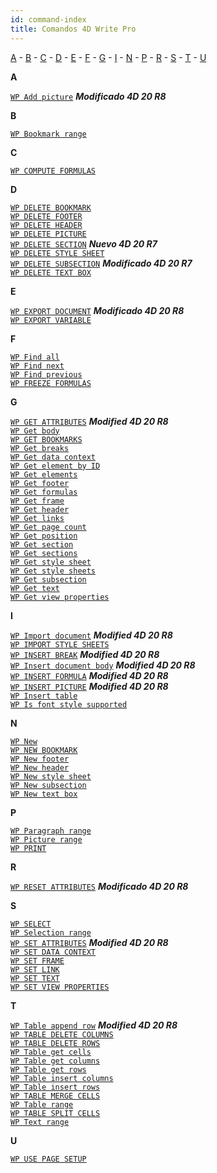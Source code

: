 ```yaml
---
id: command-index
title: Comandos 4D Write Pro
---
```


[A](#A) - [B](#B) - [C](#C) - [D](#D) - [E](#E) - [F](#F) - [G](#G) - [I](#I) - [N](#N) - [P](#P) - [R](#R) - [S](#S) - [T](#T) - [U](#U)

<a id="A"><b>A</b></a>

[`WP Add picture`](wp-add-picture.md) ***Modificado 4D 20 R8***

<a id="B"><b>B</b></a>

[`WP Bookmark range`](../commands-legacy/wp-bookmark-range.md)

<a id="C"><b>C</b></a>

[`WP COMPUTE FORMULAS`](../commands-legacy/wp-compute-formulas.md)

<a id="D"><b>D</b></a>

[`WP DELETE BOOKMARK`](../commands-legacy/wp-delete-bookmark.md)<br/>
[`WP DELETE FOOTER`](../commands-legacy/wp-delete-footer.md)<br/>
[`WP DELETE HEADER`](../commands-legacy/wp-delete-header.md)<br/>
[`WP DELETE PICTURE`](../commands-legacy/wp-delete-picture.md)<br/>
[`WP DELETE SECTION`](wp-delete-section.md) ***Nuevo 4D 20 R7***<br/>
[`WP DELETE STYLE SHEET`](../commands-legacy/wp-delete-style-sheet.md)<br/>
[`WP DELETE SUBSECTION`](wp-delete-subsection.md) ***Modificado 4D 20 R7***<br/>
[`WP DELETE TEXT BOX`](../commands-legacy/wp-delete-text-box.md)

<a id="E"><b>E</b></a>

[`WP EXPORT DOCUMENT`](wp-export-document.md) ***Modificado 4D 20 R8***<br/>
[`WP EXPORT VARIABLE`](../commands-legacy/wp-export-variable.md)

<a id="F"><b>F</b></a>

[`WP Find all`](../commands-legacy/wp-find-all.md)<br/>
[`WP Find next`](../commands-legacy/wp-find-next.md)<br/>
[`WP Find previous`](../commands-legacy/wp-find-previous.md)<br/>
[`WP FREEZE FORMULAS`](../commands-legacy/wp-freeze-formulas.md)

<a id="G"><b>G</b></a>

[`WP GET ATTRIBUTES`](wp-get-attributes.md) ***Modified 4D 20 R8***<br/>
[`WP Get body`](../commands-legacy/wp-get-body.md)<br/>
[`WP GET BOOKMARKS`](../commands-legacy/wp-get-bookmarks.md)<br/>
[`WP Get breaks`](../commands-legacy/wp-get-breaks.md)<br/>
[`WP Get data context`](../commands-legacy/wp-get-data-context.md)<br/>
[`WP Get element by ID`](../commands-legacy/wp-get-element-by-id.md)<br/>
[`WP Get elements`](../commands-legacy/wp-get-elements.md)<br/>
[`WP Get footer`](../commands-legacy/wp-get-footer.md)<br/>
[`WP Get formulas`](../commands-legacy/wp-get-formulas.md)<br/>
[`WP Get frame`](../commands-legacy/wp-get-frame.md)<br/>
[`WP Get header`](../commands-legacy/wp-get-header.md)<br/>
[`WP Get links`](../commands-legacy/wp-get-links.md)<br/>
[`WP Get page count`](../commands-legacy/wp-get-page-count.md)<br/>
[`WP Get position`](../commands-legacy/wp-get-position.md)<br/>
[`WP Get section`](../commands-legacy/wp-get-section.md)<br/>
[`WP Get sections`](../commands-legacy/wp-get-sections.md)<br/>
[`WP Get style sheet`](../commands-legacy/wp-get-style-sheet.md)<br/>
[`WP Get style sheets`](../commands-legacy/wp-get-style-sheets.md)<br/>
[`WP Get subsection`](../commands-legacy/wp-get-subsection.md)<br/>
[`WP Get text`](../commands-legacy/wp-get-text.md)<br/>
[`WP Get view properties`](../commands-legacy/wp-get-view-properties.md)

<a id="I"><b>I</b></a>

[`WP Import document`](wp-import-document.md) ***Modified 4D 20 R8***<br/>
[`WP IMPORT STYLE SHEETS`](../commands-legacy/wp-import-style-sheets.md)<br/>
[`WP INSERT BREAK`](wp-insert-break.md) ***Modified 4D 20 R8***<br/>
[`WP Insert document body`](wp-insert-document-body.md) ***Modified 4D 20 R8***<br/>
[`WP INSERT FORMULA`](wp-insert-formula.md) ***Modified 4D 20 R8***<br/>
[`WP INSERT PICTURE`](wp-insert-picture.md) ***Modified 4D 20 R8***<br/>
[`WP Insert table`](../commands-legacy/wp-insert-table.md)<br/>
[`WP Is font style supported`](../commands-legacy/wp-is-font-style-supported.md)

<a id="N"><b>N</b></a>

[`WP New`](../commands-legacy/wp-new.md)<br/>
[`WP NEW BOOKMARK`](../commands-legacy/wp-new-bookmark.md)<br/>
[`WP New footer`](../commands-legacy/wp-new-footer.md)<br/>
[`WP New header`](../commands-legacy/wp-new-header.md)<br/>
[`WP New style sheet`](../commands-legacy/wp-new-style-sheet.md)<br/>
[`WP New subsection`](../commands-legacy/wp-new-subsection.md)<br/>
[`WP New text box`](../commands-legacy/wp-new-text-box.md)

<a id="P"><b>P</b></a>

[`WP Paragraph range`](../commands-legacy/wp-paragraph-range.md)<br/>
[`WP Picture range`](../commands-legacy/wp-picture-range.md)<br/>
[`WP PRINT`](../commands-legacy/wp-print.md)

<a id="R"><b>R</b></a>

[`WP RESET ATTRIBUTES`](wp-reset-attributes.md) ***Modificado 4D 20 R8***

<a id="S"><b>S</b></a>

[`WP SELECT`](../commands-legacy/wp-select.md)<br/>
[`WP Selection range`](../commands-legacy/wp-selection-range.md)<br/>
[`WP SET ATTRIBUTES`](wp-set-attributes.md) ***Modified 4D 20 R8***<br/>
[`WP SET DATA CONTEXT`](../commands-legacy/wp-set-data-context.md)<br/>
[`WP SET FRAME`](../commands-legacy/wp-set-frame.md)<br/>
[`WP SET LINK`](../commands-legacy/wp-set-link.md)<br/>
[`WP SET TEXT`](../commands-legacy/wp-set-text.md)<br/>
[`WP SET VIEW PROPERTIES`](../commands-legacy/wp-set-view-properties.md)

<a id="T"><b>T</b></a>

[`WP Table append row`](wp-table-append-row.md) ***Modified 4D 20 R8***<br/>
[`WP TABLE DELETE COLUMNS`](../commands-legacy/wp-table-delete-columns.md)<br/>
[`WP TABLE DELETE ROWS`](../commands-legacy/wp-table-delete-rows.md)<br/>
[`WP Table get cells`](../commands-legacy/wp-table-get-cells.md)<br/>
[`WP Table get columns`](../commands-legacy/wp-table-get-columns.md)<br/>
[`WP Table get rows`](../commands-legacy/wp-table-get-rows.md)<br/>
[`WP Table insert columns`](../commands-legacy/wp-table-insert-columns.md)<br/>
[`WP Table insert rows`](../commands-legacy/wp-table-insert-rows.md)<br/>
[`WP TABLE MERGE CELLS`](../commands-legacy/wp-table-merge-cells.md)<br/>
[`WP Table range`](../commands-legacy/wp-table-range.md)<br/>
[`WP TABLE SPLIT CELLS`](../commands-legacy/wp-table-split-cells.md)<br/>
[`WP Text range`](../commands-legacy/wp-text-range.md)

<a id="U"><b>U</b></a>

[`WP USE PAGE SETUP`](../commands-legacy/wp-use-page-setup.md)<br/>